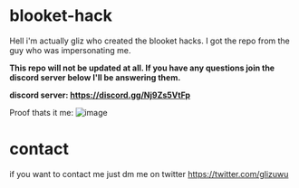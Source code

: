 # blooket-hack

Hell i'm actually gliz who created the blooket hacks. I got the repo from the guy who was impersonating me. 

**This repo will not be updated at all. If you have any questions join the discord server below I'll be answering them.**

**discord server: https://discord.gg/Nj9Zs5VtFp**

Proof thats it me: ![image](https://user-images.githubusercontent.com/108590774/177013795-80b0e338-fa58-4eba-837f-340bab0c4e9a.png)


# contact

if you want to contact me just dm me on twitter https://twitter.com/glizuwu 
